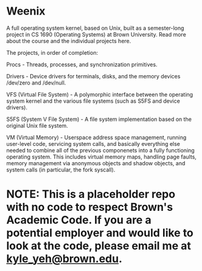 # Weenix

A full operating system kernel, based on Unix, built as a semester-long project in CS 1690 (Operating Systems) at Brown University. Read more about the course and the individual projects here.

The projects, in order of completion:

Procs - Threads, processes, and synchronization primitives.

Drivers - Device drivers for terminals, disks, and the memory devices /dev/zero and /dev/null.

VFS (Virtual File System) - A polymorphic interface between the operating system kernel and the various file systems (such as S5FS and device drivers).

S5FS (System V File System) - A file system implementation based on the original Unix file system.

VM (Virtual Memory) - Userspace address space management, running user-level code, servicing system calls, and basically everything else needed to combine all of the previous componenets into a fully functioning operating system. This includes virtual memory maps, handling page faults, memory management via anonymous objects and shadow objects, and system calls (in particular, the fork syscall).

# NOTE: This is a placeholder repo with no code to respect Brown's Academic Code. If you are a potential employer and would like to look at the code, please email me at kyle_yeh@brown.edu.
